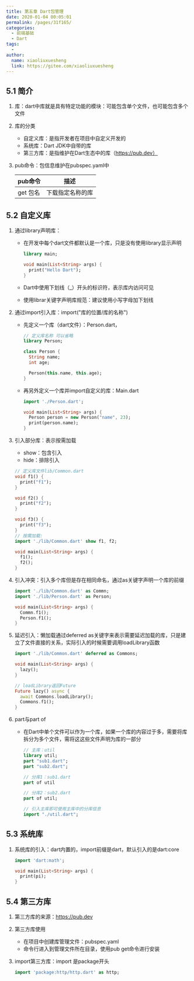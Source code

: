 ```yaml
---
title: 第五章 Dart包管理
date: 2020-01-04 00:05:01
permalink: /pages/31f165/
categories:
  - 前端基础
  - Dart
tags:
  - 
author: 
  name: xiaoliuxuesheng
  link: https://gitee.com/xiaoliuxuesheng
---
```


## 5.1 简介

1. 库：dart中库就是具有特定功能的模块：可能包含单个文件，也可能包含多个文件

2. 库的分类

   - 自定义库：是指开发者在项目中自定义开发的
   - 系统库：Dart JDK中自带的库
   - 第三方库：是指维护在Dart生态中的库（https://pub.dev）

3. pub命令：包信息维护在pubspec.yaml中

   | pub命令  | 描述             |
   | -------- | ---------------- |
   | get 包名 | 下载指定名称的库 |

## 5.2 自定义库

1. 通过library声明库：

   - 在开发中每个dart文件都默认是一个库，只是没有使用library显示声明

     ```dart
     library main;
     
     void main(List<String> args) {
       print("Hello Dart");
     }
     ```

   - Dart中使用下划线（_）开头的标识符，表示库内访问可见

   - 使用librar关键字声明库规范：建议使用小写字母加下划线

2. 通过import引入库：import("库的位置/库的名称")

   - 先定义一个库（dart文件）：Person.dart，

     ```dart
     // 定义库名称 可以省略
     library Person;
     
     class Person {
       String name;
       int age;
     
       Person(this.name, this.age);
     }
     ```

   - 再另外定义一个库并import自定义的库：Main.dart

     ```dart
     import './Person.dart';
     
     void main(List<String> args) {
       Person person = new Person("name", 23);
       print(person.name);
     }
     ```

3. 引入部分库：表示按需加载

   - show：包含引入
   - hide：排除引入

   ```dart
   // 定义库文件lib/Common.dart
   void f1() {
     print("f1");
   }
   
   void f2() {
     print("f2");
   }
   
   void f3() {
     print("f3");
   }
   // 按需加载:
   import './lib/Common.dart' show f1, f2;
   
   void main(List<String> args) {
     f1();
     f2();
   }
   ```

4. 引入冲突：引入多个库但是存在相同命名，通过as关键字声明一个库的前缀

   ```dart
   import './lib/Common.dart' as Commn;
   import './lib/Person.dart' as Person;
   
   void main(List<String> args) {
     Commn.f1();
     Person.f1();
   }
   ```

5. 延迟引入：懒加载通过deferred as关键字来表示需要延迟加载的库，只是建立了文件直接的关系，实际引入的时候需要调用loadLibrary函数 

   ```dart
   import './lib/Common.dart' deferred as Commons;
   
   void main(List<String> args) {
     lazy();
   }
   
   // loadLibrary返回Future
   Future lazy() async {
     await Commons.loadLibrary();
     Commons.f1();
   }
   ```

6. part与part of

   - 在Dart中单个文件可以作为一个库，如果一个库的内容过于多，需要将库拆分为多个文件，需将这这些文件声明为库的一部分

     ```dart
     // 主库：util
     library util;
     part "sub1.dart";
     part "sub2.dart";
     
     // 分库1：sub1.dart
     part of util
     
     // 分库2：sub2.dart
     part of util;
     
     // 引入主库即可使用主库中的分库信息
     import "./util.dart";
     ```

## 5.3 系统库

1. 系统库的引入：dart内置的，import前缀是dart，默认引入的是dart:core

   ```dart
   import 'dart:math';
   
   void main(List<String> args) {
     print(pi);
   }
   ```

## 5.4 第三方库

1. 第三方库的来源：https://pub.dev

2. 第三方库使用

   - 在项目中创建库管理文件：pubspec.yaml
   - 命令行进入到管理文件所在目录，使用pub get命令进行安装

3. import第三方库：import 是package开头

   ```dart
   import 'package:http/http.dart' as http;
   ```

   
